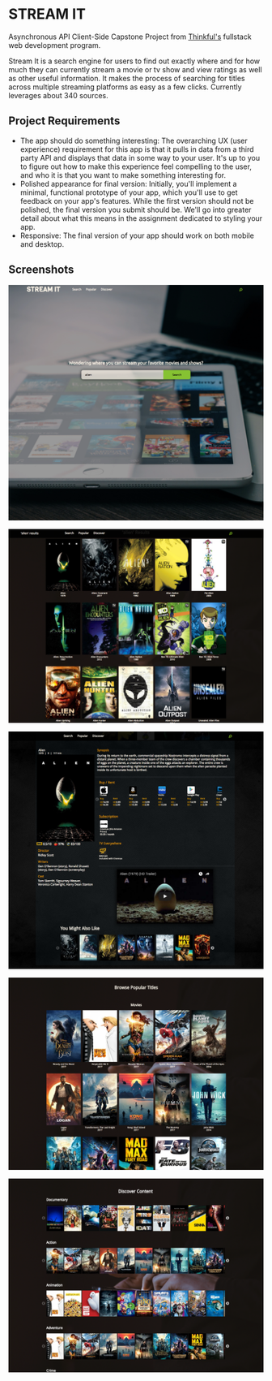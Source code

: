 # STREAM IT
Asynchronous API Client-Side Capstone Project from [Thinkful's](https://www.thinkful.com/) fullstack web development program. 

Stream It is a search engine for users to find out exactly where and for how much they can currently stream a movie or tv show and view ratings as well as other useful information. It makes the process of searching for titles across multiple streaming platforms as easy as a few clicks. Currently leverages about 340 sources.

## Project Requirements
* The app should do something interesting: The overarching UX (user experience) requirement for this app is that it pulls in data from a third party API and displays that data in some way to your user. It's up to you to figure out how to make this experience feel compelling to the user, and who it is that you want to make something interesting for.
* Polished appearance for final version: Initially, you'll implement a minimal, functional prototype of your app, which you'll use to get feedback on your app's features. While the first version should not be polished, the final version you submit should be. We'll go into greater detail about what this means in the assignment dedicated to styling your app.
* Responsive: The final version of your app should work on both mobile and desktop.

## Screenshots
![Home Page](./working-screenshots/home-page-alien-search.png?raw=true "Home Page")

![Alien search results](./working-screenshots/alien-query.png?raw=true "Alien search results")

![Alien Detail Page](./working-screenshots/alien-detail-page-with-similar-carousel.png?raw=true "Alien Detial Page")

![Popular Page](./working-screenshots/popular-movies.png?raw=true "Popular Page")

![Discover Content Page](./working-screenshots/discover-content.png?raw=true "Discover Content Page")

## 
